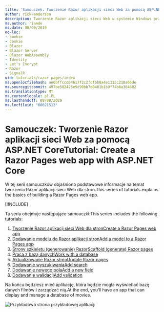 ```yaml
---
title: 'Samouczek: Tworzenie Razor aplikacji sieci Web za pomocą ASP.NET Core'
author: rick-anderson
description: Tworzenie Razor aplikacji sieci Web w systemie Windows przy użyciu programu Visual Studio, ASP.NET Core i EF Core.
ms.author: riande
ms.date: 08/09/2019
no-loc:
- cookie
- Cookie
- Blazor
- Blazor Server
- Blazor WebAssembly
- Identity
- Let's Encrypt
- Razor
- SignalR
uid: tutorials/razor-pages/index
ms.openlocfilehash: ae6bffccd04617f2c2fdfbb8a4e1315c210a66de
ms.sourcegitcommit: 497be502426e9d90bb7d0401b1b9f74b6a384682
ms.translationtype: MT
ms.contentlocale: pl-PL
ms.lasthandoff: 08/08/2020
ms.locfileid: "88021513"
---
```

# <a name="tutorial-create-a-no-locrazor-pages-web-app-with-aspnet-core"></a><span data-ttu-id="8c17e-103">Samouczek: Tworzenie Razor aplikacji sieci Web za pomocą ASP.NET Core</span><span class="sxs-lookup"><span data-stu-id="8c17e-103">Tutorial: Create a Razor Pages web app with ASP.NET Core</span></span>

<span data-ttu-id="8c17e-104">W tej serii samouczków objaśniono podstawowe informacje na temat tworzenia Razor aplikacji sieci Web dla stron.</span><span class="sxs-lookup"><span data-stu-id="8c17e-104">This series of tutorials explains the basics of building a Razor Pages web app.</span></span> 

[!INCLUDE[](~/includes/advancedRP.md)]

<span data-ttu-id="8c17e-105">Ta seria obejmuje następujące samouczki:</span><span class="sxs-lookup"><span data-stu-id="8c17e-105">This series includes the following tutorials:</span></span>

1. [<span data-ttu-id="8c17e-106">Tworzenie Razor aplikacji sieci Web dla stron</span><span class="sxs-lookup"><span data-stu-id="8c17e-106">Create a Razor Pages web app</span></span>](xref:tutorials/razor-pages/razor-pages-start)
1. [<span data-ttu-id="8c17e-107">Dodawanie modelu do Razor aplikacji stron</span><span class="sxs-lookup"><span data-stu-id="8c17e-107">Add a model to a Razor Pages app</span></span>](xref:tutorials/razor-pages/model)
1. [<span data-ttu-id="8c17e-108">Strony szkieletu (generowanie) Razor</span><span class="sxs-lookup"><span data-stu-id="8c17e-108">Scaffold (generate) Razor pages</span></span>](xref:tutorials/razor-pages/page)
1. [<span data-ttu-id="8c17e-109">Praca z bazą danych</span><span class="sxs-lookup"><span data-stu-id="8c17e-109">Work with a database</span></span>](xref:tutorials/razor-pages/sql)
1. [<span data-ttu-id="8c17e-110">Aktualizowanie Razor stron</span><span class="sxs-lookup"><span data-stu-id="8c17e-110">Update Razor pages</span></span>](xref:tutorials/razor-pages/da1)
1. [<span data-ttu-id="8c17e-111">Dodawanie wyszukiwania</span><span class="sxs-lookup"><span data-stu-id="8c17e-111">Add search</span></span>](xref:tutorials/razor-pages/search)
1. [<span data-ttu-id="8c17e-112">Dodawanie nowego pola</span><span class="sxs-lookup"><span data-stu-id="8c17e-112">Add a new field</span></span>](xref:tutorials/razor-pages/new-field)
1. [<span data-ttu-id="8c17e-113">Dodawanie walidacji</span><span class="sxs-lookup"><span data-stu-id="8c17e-113">Add validation</span></span>](xref:tutorials/razor-pages/validation)

<span data-ttu-id="8c17e-114">Na końcu będziesz mieć aplikację, która będzie mogła wyświetlać bazę danych filmów i zarządzać nią.</span><span class="sxs-lookup"><span data-stu-id="8c17e-114">At the end, you'll have an app that can display and manage a database of movies.</span></span>

![Przykładowa strona przykładowej aplikacji](index/_static/sample-page.png)
